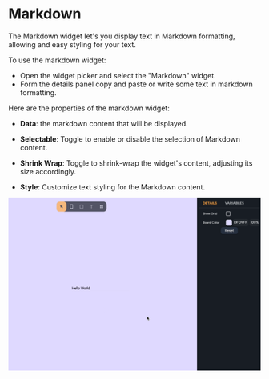 # Markdown

The Markdown widget let's you display text in Markdown formatting, allowing and easy styling for your text.

To use the markdown widget:
- Open the widget picker and select  the "Markdown" widget.
- Form the details panel copy and paste or write some text in markdown formatting.

Here are the properties of the markdown widget:
- **Data**: the markdown content that will be displayed.

- **Selectable**: Toggle to enable or disable the selection of Markdown content.

- **Shrink Wrap**: Toggle to shrink-wrap the widget's content, adjusting its size accordingly.

- **Style**: Customize text styling for the Markdown content.


![](./img/markdown.gif)

